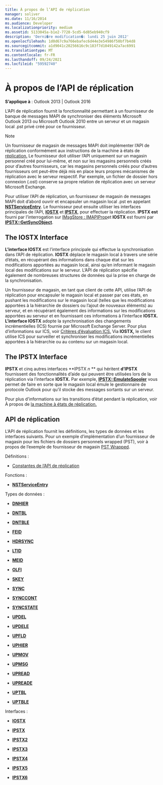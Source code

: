 ```yaml
---
title: À propos de l’API de réplication
manager: soliver
ms.date: 11/16/2014
ms.audience: Developer
ms.localizationpriority: medium
ms.assetid: 5133045a-b1e2-7728-5cd5-6d85eb940cf9
description: 'Derni�re modification�: lundi 25 juin 2012'
ms.openlocfilehash: 1d0d67c9a766ebafec6d44e3e54986f50bf7b4d8
ms.sourcegitcommit: a1d9041c20256616c9c183f7d1049142a7ac6991
ms.translationtype: MT
ms.contentlocale: fr-FR
ms.lasthandoff: 09/24/2021
ms.locfileid: "59592740"
---
```

# <a name="about-the-replication-api"></a>À propos de l’API de réplication

  
  
**S’applique à** : Outlook 2013 | Outlook 2016 
  
L’API de réplication fournit la fonctionnalité permettant à un fournisseur de banque de messages MAPI de synchroniser des éléments Microsoft Outlook 2013 ou Microsoft Outlook 2010 entre un serveur et un magasin local .pst privé créé pour ce fournisseur. 
  
> [!NOTE]
> Un fournisseur de magasin de messages MAPI doit implémenter l’API de réplication conformément aux instructions de la machine à états de [réplication.](about-the-replication-state-machine.md) Le fournisseur doit utiliser l’API uniquement sur un magasin personnel créé pour lui-même, et non sur les magasins personnels créés pour d’autres fournisseurs, car les magasins personnels créés pour d’autres fournisseurs ont peut-être déjà mis en place leurs propres mécanismes de réplication avec le serveur respectif. Par exemple, un fichier de dossier hors connexion (.ost) conserve sa propre relation de réplication avec un serveur Microsoft Exchange. 
  
Pour utiliser l’API de réplication, un fournisseur de magasin de messages MAPI doit d’abord ouvrir et encapsuler un magasin local .pst en appelant **[NSTServiceEntry](nstserviceentry.md)**. Le fournisseur peut ensuite utiliser les interfaces principales de l’API, **[IOSTX](iostxiunknown.md)** et **[IPSTX](ipstxiunknown.md)**, pour effectuer la réplication. **IPSTX est** fourni par l’interrogation sur [IMsgStore : IMAPIProp](imsgstoreimapiprop.md)et **IOSTX** est fourni par **[IPSTX::GetSyncObject](ipstx-getsyncobject.md)**. 
  
## <a name="the-iostx-interface"></a>The IOSTX Interface

**L’interface IOSTX** est l’interface principale qui effectue la synchronisation dans l’API de réplication. **IOSTX** déplace le magasin local à travers une série d’états, en récupérant des informations dans chaque état sur les modifications apportées au magasin local, ainsi qu’en informant le magasin local des modifications sur le serveur. L’API de réplication spécifie également de nombreuses structures de données qui la prise en charge de la synchronisation. 
  
Un fournisseur de magasin, en tant que client de cette API, utilise l’API de réplication pour encapsuler le magasin local et passer par ces états, en pushant les modifications sur le magasin local (telles que les modifications apportées à la hiérarchie de dossiers ou l’ajout de nouveaux éléments) au serveur, et en récupérant également des informations sur les modifications apportées au serveur et en fournissant ces informations à l’interface **IOSTX.** **L’interface IOSTX** adopte la synchronisation des changements incrémentielles (ICS) fournie par Microsoft Exchange Server. Pour plus d’informations sur ICS, voir [Critères d’évaluation ICS.](https://msdn.microsoft.com/library/aa579252%28EXCHG.80%29.aspx) Via **IOSTX,** le client utilise ICS pour surveiller et synchroniser les modifications incrémentielles apportées à la hiérarchie ou au contenu sur un magasin local. 
  
## <a name="the-ipstx-interface"></a>The IPSTX Interface

 **IPSTX** et cinq autres interfaces **IPSTX *n* ** qui héritent **d’IPSTX** fournissent des fonctionnalités d’aide qui peuvent être utilisées lors de la réplication via l’interface **IOSTX.** Par exemple, **[IPSTX::EmulateSpooler](ipstx-emulatespooler.md)** vous permet de faire en sorte que le magasin local émule le gestionnaire de protocole Outlook pour qu’il stocke des messages sortants sur un serveur. 
  
Pour plus d’informations sur les transitions d’état pendant la réplication, voir À propos de [la machine à états de réplication.](about-the-replication-state-machine.md)
  
## <a name="the-replication-api"></a>API de réplication

L’API de réplication fournit les définitions, les types de données et les interfaces suivants. Pour un exemple d’implémentation d’un fournisseur de magasin pour les fichiers de dossiers personnels wrapped (PST), voir à propos de l’exemple de fournisseur de magasin [PST Wrapped](about-the-sample-wrapped-pst-store-provider.md).
  
Définitions :
  
- [Constantes de l’API de réplication](mapi-constants.md)
    
Fonctions :
  
- **[NSTServiceEntry](nstserviceentry.md)**
    
Types de données :
  
- **[DNHIER](dnhier.md)**
    
- **[DNTBL](dntbl.md)**
    
- **[DNTBLE](dntble.md)**
    
- **[FEID](feid.md)**
    
- **[HDRSYNC](hdrsync.md)**
    
- **[LTID](ltid.md)**
    
- **[MEID](meid.md)**
    
- **[OLFI](olfi.md)**
    
- **[SKEY](skey.md)**
    
- **[SYNC](sync.md)**
    
- **[SYNCCONT](synccont.md)**
    
- **[SYNCSTATE](syncstate.md)**
    
- **[UPDEL](updel.md)**
    
- **[UPDELE](updele.md)**
    
- **[UPFLD](upfld.md)**
    
- **[UPHIER](uphier.md)**
    
- **[UPMOV](upmov.md)**
    
- **[UPMSG](upmsg.md)**
    
- **[UPREAD](upread.md)**
    
- **[UPREADE](upreade.md)**
    
- **[UPTBL](uptbl.md)**
    
- **[UPTBLE](uptble.md)**
    
Interfaces :
  
- **[IOSTX](iostxiunknown.md)**
    
- **[IPSTX](ipstxiunknown.md)**
    
- **[IPSTX2](ipstx2ipstx.md)**
    
- **[IPSTX3](ipstx3ipstx2.md)**
    
- **[IPSTX4](ipstx4ipstx3.md)**
    
- **[IPSTX5](ipstx5ipstx4.md)**
    
- **[IPSTX6](ipstx6ipstx5.md)**
    

